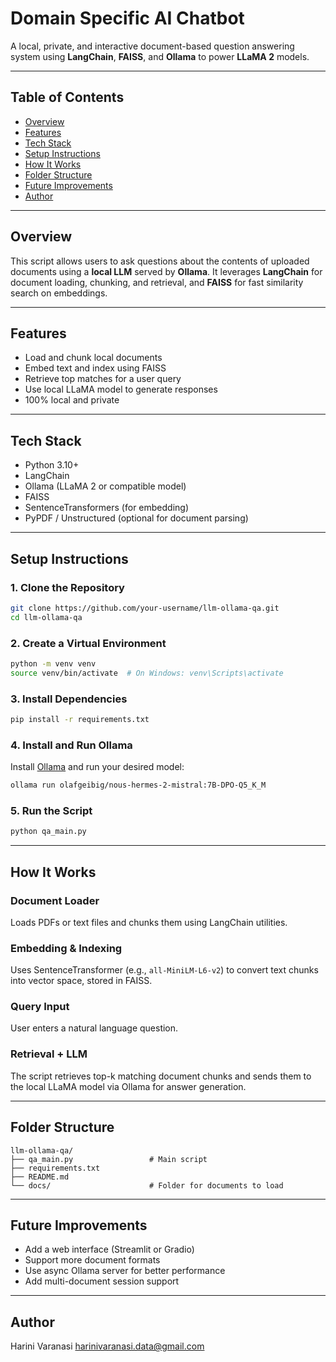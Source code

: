 
# Domain Specific AI Chatbot

A local, private, and interactive document-based question answering system using **LangChain**, **FAISS**, and **Ollama** to power **LLaMA 2** models.

---

## Table of Contents

- [Overview](#overview)
- [Features](#features)
- [Tech Stack](#tech-stack)
- [Setup Instructions](#setup-instructions)
- [How It Works](#how-it-works)
- [Folder Structure](#folder-structure)
- [Future Improvements](#future-improvements)
- [Author](#author)

---

## Overview

This script allows users to ask questions about the contents of uploaded documents using a **local LLM** served by **Ollama**. It leverages **LangChain** for document loading, chunking, and retrieval, and **FAISS** for fast similarity search on embeddings.

---

## Features

-  Load and chunk local documents
-  Embed text and index using FAISS
-  Retrieve top matches for a user query
-  Use local LLaMA model to generate responses
-  100% local and private

---

##  Tech Stack

- Python 3.10+
- LangChain
- Ollama (LLaMA 2 or compatible model)
- FAISS
- SentenceTransformers (for embedding)
- PyPDF / Unstructured (optional for document parsing)

---

##  Setup Instructions

### 1. Clone the Repository
```bash
git clone https://github.com/your-username/llm-ollama-qa.git
cd llm-ollama-qa
```

### 2. Create a Virtual Environment 
```bash
python -m venv venv
source venv/bin/activate  # On Windows: venv\Scripts\activate
```

### 3. Install Dependencies
```bash
pip install -r requirements.txt
```

### 4. Install and Run Ollama

Install [Ollama](https://ollama.com/) and run your desired model:
```bash
ollama run olafgeibig/nous-hermes-2-mistral:7B-DPO-Q5_K_M
```

### 5. Run the Script
```bash
python qa_main.py
```

---

##  How It Works

###  Document Loader
Loads PDFs or text files and chunks them using LangChain utilities.

###  Embedding & Indexing
Uses SentenceTransformer (e.g., `all-MiniLM-L6-v2`) to convert text chunks into vector space, stored in FAISS.

###  Query Input
User enters a natural language question.

###  Retrieval + LLM
The script retrieves top-k matching document chunks and sends them to the local LLaMA model via Ollama for answer generation.

---

##  Folder Structure

```
llm-ollama-qa/
├── qa_main.py                 # Main script
├── requirements.txt
├── README.md
└── docs/                      # Folder for documents to load
```

---

##  Future Improvements

- Add a web interface (Streamlit or Gradio)
- Support more document formats
- Use async Ollama server for better performance
- Add multi-document session support

---

##  Author

Harini Varanasi 
harinivaranasi.data@gmail.com   
